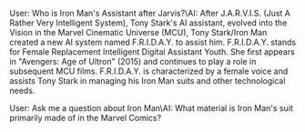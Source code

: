 User: Who is Iron Man's Assistant after Jarvis?\AI: After J.A.R.V.I.S. (Just A Rather Very Intelligent System), Tony Stark's AI assistant, evolved into the Vision in the Marvel Cinematic Universe (MCU), Tony Stark/Iron Man created a new AI system named F.R.I.D.A.Y. to assist him. F.R.I.D.A.Y. stands for Female Replacement Intelligent Digital Assistant Youth. She first appears in "Avengers: Age of Ultron" (2015) and continues to play a role in subsequent MCU films. F.R.I.D.A.Y. is characterized by a female voice and assists Tony Stark in managing his Iron Man suits and other technological needs.

User: Ask me a question about Iron Man\AI: What material is Iron Man's suit primarily made of in the Marvel Comics?


